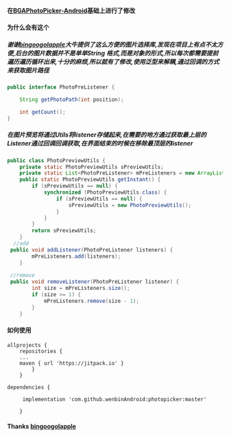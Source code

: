 #### 在[BGAPhotoPicker-Android](https://github.com/bingoogolapple/BGAPhotoPicker-Android)基础上进行了修改


#### 为什么会有这个

#####  谢谢[bingoogolapple](https://github.com/bingoogolapple)大牛提供了这么方便的图片选择库,发现在项目上有点不太方便,后台的图片数据并不是单单String 格式,而是对象的形式,所以每次都需要提前遍历遍历循环出来,十分的麻烦,所以就有了修改,使用泛型来解耦,通过回调的方式来获取图片路径
	
```java
public interface PhotoPreListener {

    String getPhotoPath(int position);

    int getCount();
}

```
##### 在图片预览将通过Utils将listener存储起来,在需要的地方通过获取最上层的Listener通过回调回调获取,在界面结束的时候在移除最顶层的listener

```java
public class PhotoPreviewUtils {
    private static PhotoPreviewUtils sPreviewUtils;
    private static List<PhotoPreListener> mPreListeners = new ArrayList<>();
    public static PhotoPreviewUtils getInstant() {
        if (sPreviewUtils == null) {
            synchronized (PhotoPreviewUtils.class) {
                if (sPreviewUtils == null) {
                    sPreviewUtils = new PhotoPreviewUtils();
                }
            }
        }
        return sPreviewUtils;
    }
  //add
 public void addListener(PhotoPreListener listeners) {
        mPreListeners.add(listeners);
    }
 
 //remove
 public void removeListener(PhotoPreListener listener) {
        int size = mPreListeners.size();
        if (size >= 1) {
            mPreListeners.remove(size - 1);
        }
    }
```


#### 如何使用
```
allprojects {
	repositories {
	...
	maven { url 'https://jitpack.io' }
		}
	}
```

```
dependencies {

	 implementation 'com.github.wenbinAndroid:photopicker:master'
	 
	}

```




#### Thanks [bingoogolapple](https://github.com/bingoogolapple)

